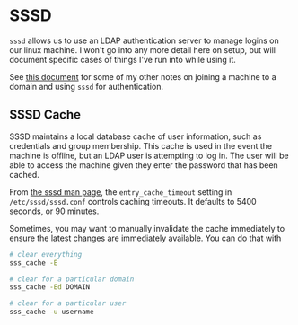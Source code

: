 # SSSD

`sssd` allows us to use an LDAP authentication server to manage logins on our linux machine. I won't go into any more detail here on setup, but will document specific cases of things I've run into while using it.

See [this document](../kvm/join_to_domian.md) for some of my other notes on joining a machine to a domain and using `sssd` for authentication.

## SSSD Cache

SSSD maintains a local database cache of user information, such as credentials and group membership. This cache is used in the event the machine is offline, but an LDAP user is attempting to log in. The user will be able to access the machine given they enter the password that has been cached.

From [the sssd man page](https://linux.die.net/man/5/sssd.conf), the `entry_cache_timeout` setting in `/etc/sssd/sssd.conf` controls caching timeouts. It defaults to 5400 seconds, or 90 minutes.

Sometimes, you may want to manually invalidate the cache immediately to ensure the latest changes are immediately available. You can do that with

```bash
# clear everything
sss_cache -E

# clear for a particular domain
sss_cache -Ed DOMAIN

# clear for a particular user
sss_cache -u username
```
